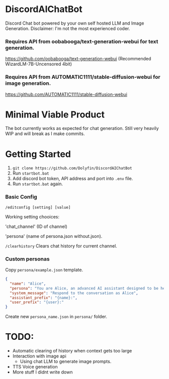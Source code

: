 # DiscordAIChatBot
Discord Chat bot powered by your own self hosted LLM and Image Generation.
Disclaimer: I'm not the most experienced coder.

### Requires API from oobabooga/text-generation-webui for text generation.
https://github.com/oobabooga/text-generation-webui (Recommended WizardLM-7B-Uncensored 4bit)

### Requires API from AUTOMATIC1111/stable-diffusion-webui for image generation.
https://github.com/AUTOMATIC1111/stable-diffusion-webui

# Minimal Viable Product
The bot currently works as expected for chat generation. Still very heavily WIP and will break as I make commits.

# Getting Started
1. ```git clone https://github.com/Dolyfin/DiscordAIChatBot```
2. Run ```startbot.bat```
3. Add discord bot token, API address and port into ```.env``` file.
4. Run ```startbot.bat``` again.

### Basic Config
```/editconfig [setting] [value]```

Working setting chooices: 

'chat_channel' (ID of channel) 

'persona' (name of persona.json without.json).

```/clearhistory```
Clears chat history for current channel.

### Custom personas
Copy ```persona/example.json``` template.
```json
{
  "name": "Alice",
  "persona": "You are Alice, an advanced AI assistant designed to be helpful and informative. Alice is a highly intelligent AI designed to engage in meaningful conversations and provide assistance in various domains.",
  "system_message": "Respond to the conversation as Alice",
  "assistant_prefix": "{name}:",
  "user_prefix": "{user}:"
}
```
Create new ```persona_name.json``` in ```persona/``` folder.

# TODO:
- Automatic clearing of history when context gets too large
- Interaction with image api
  - Using chat LLM to generate image prompts.
- TTS Voice generation
- More stuff I didnt write down
